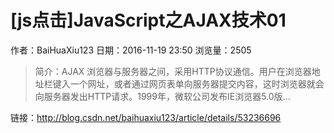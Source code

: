 # [js点击]JavaScript之AJAX技术01
作者：BaiHuaXiu123
日期：2016-11-19 23:50
浏览量：2505
> 简介：AJAX 浏览器与服务器之间，采用HTTP协议通信。用户在浏览器地址栏键入一个网址，或者通过网页表单向服务器提交内容，这时浏览器就会向服务器发出HTTP请求。1999年，微软公司发布IE浏览器5.0版...

 链接：http://blog.csdn.net/baihuaxiu123/article/details/53236696
